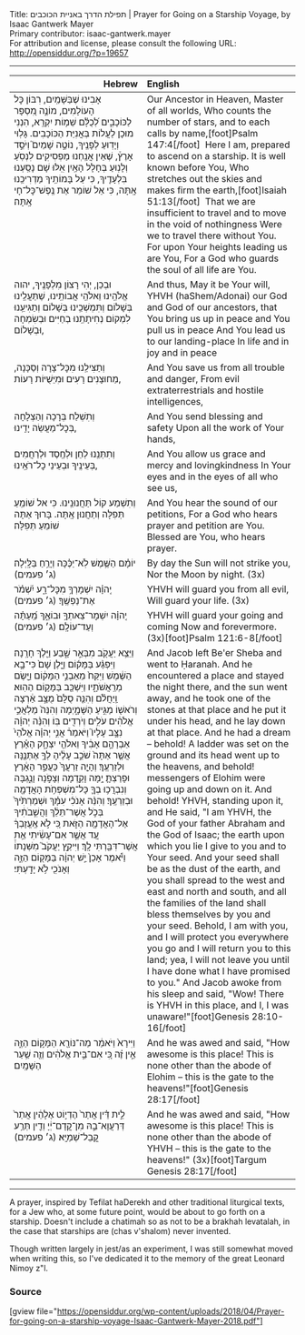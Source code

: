 <html>
<head></head>
<body>
Title: תפילת הדרך באניית הכוכבים | Prayer for Going on a Starship Voyage, by Isaac Gantwerk Mayer<br />
Primary contributor: isaac-gantwerk.mayer<br />
For attribution and license, please consult the following URL: <a href="http://opensiddur.org/?p=19657">http://opensiddur.org/?p=19657</a>
<p />
<hr />

<table style="margin-left: auto;margin-right: auto;" class="draggable">
<thead><tr><th id="x" style="text-align: right;">Hebrew</th><th style="text-align: left;">English</th></tr></thead>
<tbody>
<tr><td style="vertical-align:top;" width="46%">
<div class="liturgy"><span lang="he">
אָבִינוּ שֶׁבַּשָּׁמַֽיִם, רִבּוֹן כׇּל הָעוֹלָמִים,
מוֹנֶ֣ה מִ֭סְפָּר לַכּוֹכָבִ֑ים לְ֝כֻלָּ֗ם שֵׁמ֥וֹת יִקְרָֽא,
הִנְנִי מוּכָן לַעֲלוֹת בְּאֳנִיַּת הַכּוֹכָבִים.
גָּלֽוּי וְיָדֽוּעַ לְפָנֶֽיךָ,
נוֹטֶ֣ה שָׁמַיִם֮ וְיֹסֵ֣ד אָרֶץ֒,
שֶׁאֵין אֲנַֽחְנוּ מַפְסִיקִים לִנְסֹֽעַ וְלָנֽוּעַ בְּחָלָל הָאַֽיִן
אִֽלּוּ שָׁם נָסַֽעְנוּ בִּלְעָדֶֽיךָ,
כִּי עַל בָּמוֹתֵֽיךָ מַדְרִיכֵֽנוּ אָֽתָּה,
כִּי אֵל שׁוֹמֵר אֶת נֶֽפֶשׁ־כׇּל־חָי אָֽתָּה׃
</span></div></td>
 
<td style="vertical-align:top;" width="53%"><div class="english">
Our Ancestor in Heaven, Master of all worlds,
Who counts the number of stars, and to each calls by name,[foot]Psalm 147:4[/foot]&nbsp;
Here I am, prepared to ascend on a starship.
It is well known before You,
Who stretches out the skies and makes firm the earth,[foot]Isaiah 51:13[/foot]&nbsp;
That we are insufficient to travel and to move in the void of nothingness
Were we to travel there without You.
For upon Your heights leading us are You,
For a God who guards the soul of all life are You.
</div></td></tr>
	
	
<tr><td style="vertical-align:top;" width="46%"><div class="liturgy"><span lang="he">
וּבְכֵן,
יְהִי רָצוֹן מִלְפָנֶֽיךָ, 
יהוה אֱלֹהֵֽינוּ וֵאלֹהֵֽי אֲבוֹתֵֽינוּ,
שֶׁתַּעֲלֵֽינוּ בְּשָׁלוֹם וְתִּמְשְׁכֵֽינוּ בְּשָׁלוֹם 
וְתַגִּיעֵֽנוּ לִמְקוֹם נְחִיתָתֵֽנוּ 
בְחַיִּים וּבְשִׂמְחָה וּבְשָׁלוֹם,
</span></div></td>
 
<td style="vertical-align:top;" width="53%"><div class="english">
And thus, 
May it be Your will, 
YHVH (haShem/Adonai) our God and God of our ancestors,
that You bring us up in peace and You pull us in peace
And You lead us to our landing-place 
In life and in joy and in peace
</div></td></tr>
	
	
<tr><td style="vertical-align:top;" width="46%"><div class="liturgy"><span lang="he">
וְתַצִּילֵֽנוּ מִכׇּל־צָרָה וְסַכָּנָה, 
מֵחוּצָנִים רָעִים וּמִיֵּשֻׁיּוֹת רָעוֹת,
</span></div></td>
 
<td style="vertical-align:top;" width="53%"><div class="english">
And You save us from all trouble and danger,
From evil extraterrestrials and hostile intelligences,
</div></td></tr>
	
	
<tr><td style="vertical-align:top;" width="46%"><div class="liturgy"><span lang="he">
וְתִשְׁלַח בְּרָכָה וְהַצְלָחָה 
בְּכׇל־מַעֲשֵׂה יָדֵֽינוּ,
</span></div></td>
 
<td style="vertical-align:top;" width="53%"><div class="english">
And You send blessing and safety 
Upon all the work of Your hands,
</div></td></tr>
	
	
<tr><td style="vertical-align:top;" width="46%"><div class="liturgy"><span lang="he">
וְתִתְּנֵֽנוּ לְחֵן וּלְחֶֽסֶד וּלְרַחֲמִים 
בְּעֵינֶֽיךָ וּבְעֵינֵי כׇל־רֹאֵֽינוּ,
</span></div></td>
 
<td style="vertical-align:top;" width="53%"><div class="english">
And You allow us grace and mercy and lovingkindness 
In Your eyes and in the eyes of all who see us,
</div></td></tr>
	
	
<tr><td style="vertical-align:top;" width="46%"><div class="liturgy"><span lang="he">
וְתִשְׁמַע קוֹל תַּחֲנוּנֵֽינוּ.
כִּי אל שׁוֹמֵֽעַ תְּפִלָּה וְתַחֲנוּן אָֽתָּה.
בָּרוּךְ אַתָּה שׁוֹמֵעַ תְּפִלָּה׃
</span></div></td>
 
<td style="vertical-align:top;" width="53%"><div class="english">
And You hear the sound of our petitions,
For a God who hears prayer and petition are You.
Blessed are You, who hears prayer.
</div></td></tr>
	
	
<tr><td style="vertical-align:top;" width="46%"><div class="liturgy"><span lang="he">
יוֹמָ֗ם הַשֶּׁ֥מֶשׁ לֹֽא־יַכֶּ֗כָּה 		
וְיָרֵ֥חַ בַּלָּֽיְלָה׃ <span class="instruction">(ג׳ פעמים)</span>
</span></div></td>
 
<td style="vertical-align:top;" width="53%"><div class="english">
By day the Sun will not strike you,
Nor the Moon by night. (3x)
</div></td></tr>
	
	
<tr><td style="vertical-align:top;" width="46%"><div class="liturgy"><span lang="he">
יְֽהוָ֗ה יִשְׁמָרְךָ֥ מִכׇּל־רָ֑ע			
יִ֝שְׁמֹ֗ר אֶת־נַפְשֶֽׁךָ׃ 	<span class="instruction">(ג׳ פעמים)</span>
</span></div></td>
 
<td style="vertical-align:top;" width="53%"><div class="english">
YHVH will guard you from all evil,
Will guard your life. (3x)
</div></td></tr>
	
	
<tr><td style="vertical-align:top;" width="46%"><div class="liturgy"><span lang="he">
יְֽהוָ֗ה יִשְׁמׇר־צֵאתְךָ֥ וּבוֹאֶ֑ךָ		
מֵֽ֝עַתָּ֗ה וְעַד־עוֹלָֽם׃ <span class="instruction">(ג׳ פעמים)</span>
</span></div></td>
 
<td style="vertical-align:top;" width="53%"><div class="english">
YHVH will guard your going and coming
Now and forevermore. (3x)[foot]Psalm 121:6-8[/foot]&nbsp;
</div></td></tr>
	
	
<tr><td style="vertical-align:top;" width="46%"><div class="liturgy"><span lang="he">
וַיֵּצֵ֥א יַעֲקֹ֖ב מִבְּאֵ֣ר שָׁ֑בַע וַיֵּ֖לֶךְ חָרָֽנָה׃ וַיִּפְגַּ֨ע בַּמָּק֜וֹם וַיָּ֤לֶן שָׁם֙ כִּי־בָ֣א הַשֶּׁ֔מֶשׁ וַיִּקַּח֙ מֵאַבְנֵ֣י הַמָּק֔וֹם וַיָּ֖שֶׂם מְרַֽאֲשֹׁתָ֑יו וַיִּשְׁכַּ֖ב בַּמָּק֥וֹם הַהֽוּא׃ וַֽיַּחֲלֹ֗ם וְהִנֵּ֤ה סֻלָּם֙ מֻצָּ֣ב אַ֔רְצָה וְרֹאשׁ֖וֹ מַגִּ֣יעַ הַשָּׁמָ֑יְמָה וְהִנֵּה֙ מַלְאֲכֵ֣י אֱלֹהִ֔ים עֹלִ֥ים וְיֹרְדִ֖ים בּֽוֹ׃ וְהִנֵּ֨ה יְהוָ֜ה נִצָּ֣ב עָלָיו֮ וַיֹּאמַר֒ אֲנִ֣י יְהוָ֗ה אֱלֹהֵי֙ אַבְרָהָ֣ם אָבִ֔יךָ וֵאלֹהֵ֖י יִצְחָ֑ק הָאָ֗רֶץ אֲשֶׁ֤ר אַתָּה֙ שֹׁכֵ֣ב עָלֶ֔יהָ לְךָ֥ אֶתְּנֶ֖נָּה וּלְזַרְעֶֽךָ׃ וְהָיָ֤ה זַרְעֲךָ֙ כַּעֲפַ֣ר הָאָ֔רֶץ וּפָרַצְתָּ֛ יָ֥מָּה וָקֵ֖דְמָה וְצָפֹ֣נָה וָנֶ֑גְבָּה וְנִבְרֲכ֥וּ בְךָ֛ כָּל־מִשְׁפְּחֹ֥ת הָאֲדָמָ֖ה וּבְזַרְעֶֽךָ׃ וְהִנֵּ֨ה אָנֹכִ֜י עִמָּ֗ךְ וּשְׁמַרְתִּ֙יךָ֙ בְּכֹ֣ל אֲשֶׁר־תֵּלֵ֔ךְ וַהֲשִׁ֣בֹתִ֔יךָ אֶל־הָאֲדָמָ֖ה הַזֹּ֑את כִּ֚י לֹ֣א אֶֽעֱזָבְךָ֔ עַ֚ד אֲשֶׁ֣ר אִם־עָשִׂ֔יתִי אֵ֥ת אֲשֶׁר־דִּבַּ֖רְתִּי לָֽךְ׃ וַיִּיקַ֣ץ יַעֲקֹב֮ מִשְּׁנָתוֹ֒ וַיֹּ֕אמֶר אָכֵן֙ יֵ֣שׁ יְהוָ֔ה בַּמָּק֖וֹם הַזֶּ֑ה וְאָנֹכִ֖י לֹ֥א יָדָֽעְתִּי׃
</span></div></td>
 
<td style="vertical-align:top;" width="53%"><div class="english">
And Jacob left Be'er Sheba and went to Ḥaranah. And he encountered a place and stayed the night there, and the sun went away, and he took one of the stones at that place and he put it under his head, and he lay down at that place. And he had a dream – behold! A ladder was set on the ground and its head went up to the heavens, and behold! messengers of Elohim were going up and down on it. And behold! YHVH, standing upon it, and He said, "I am YHVH, the God of your father Abraham and the God of Isaac; the earth upon which you lie I give to you and to Your seed. And your seed shall be as the dust of the earth, and you shall spread to the west and east and north and south, and all the families of the land shall bless themselves by you and your seed. Behold, I am with you, and I will protect you everywhere you go and I will return you to this land; yea, I will not leave you until I have done what I have promised to you." And Jacob awoke from his sleep and said, "Wow! There is YHVH in this place, and I, I was unaware!"[foot]Genesis 28:10-16[/foot]
</div></td></tr>
	
	
<tr><td style="vertical-align:top;" width="46%"><div class="liturgy"><span lang="he">
וַיִּירָא֙ וַיֹּאמַ֔ר 
מַה־נּוֹרָ֖א הַמָּק֣וֹם הַזֶּ֑ה 
אֵ֣ין זֶ֗ה כִּ֚י אִם־בֵּ֣ית אֱלֹהִ֔ים 
וְזֶ֖ה שַׁ֥עַר הַשָּׁמָֽיִם׃	
</span></div></td>
 
<td style="vertical-align:top;" width="53%"><div class="english">
And he was awed and said, 
"How awesome is this place! 
This is none other than the abode of Elohim – 
this is the gate to the heavens!"[foot]Genesis 28:17[/foot]&nbsp;
</div></td></tr>
	
	
<tr><td style="vertical-align:top;" width="46%"><div class="liturgy"><span lang="he">
לֵ֣ית דֵּ֗ין 
אֲתַר֙ הֶדְי֣וֹט אֶלָהֵ֔ין 
אֲתַר֙ דְּרַעֲוָא־בֵ֣הּ מִן־קֳדָם־יְ֔יָ 
וְדֵ֖ין תְּרַ֥ע קֳבֵל־שְׁמַיָּֽא׃ <span class="instruction">(ג׳ פעמים)</span>
</span></div></td>
 
<td style="vertical-align:top;" width="53%"><div class="english">
And he was awed and said, 
"How awesome is this place! 
This is none other than the abode of YHVH – 
this is the gate to the heavens!" (3x)[foot]Targum Genesis 28:17[/foot]&nbsp;
</div></td></tr>
</tbody></table>

<hr />

A prayer, inspired by Tefilat haDerekh and other traditional liturgical texts, for a Jew who, at some future point, would be about to go forth on a starship. Doesn't include a chatimah so as not to be a brakhah levatalah, in the case that starships are (chas v'shalom) never invented.

Though written largely in jest/as an experiment, I was still somewhat moved when writing this, so I've dedicated it to the memory of the great Leonard Nimoy z"l.

<h3>Source</h3>

[gview file="https://opensiddur.org/wp-content/uploads/2018/04/Prayer-for-going-on-a-starship-voyage-Isaac-Gantwerk-Mayer-2018.pdf"]
</body>
</html>